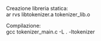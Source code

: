 Creazione libreria statica:  
‎‎‎ar rvs libtokenizer.a tokenizer_lib.o  
  
Compilazione:  
‎‎‎gcc tokenizer_main.c -L . -ltokenizer
